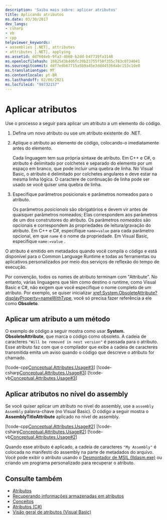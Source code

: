 ```yaml
---
description: 'Saiba mais sobre: aplicar atributos'
title: Aplicando atributos
ms.date: 03/30/2017
dev_langs:
- csharp
- vb
- cpp
helpviewer_keywords:
- assemblies [.NET], attributes
- attributes [.NET], applying
ms.assetid: dd7604eb-9fa3-4b60-b2dd-b47739fa3148
ms.openlocfilehash: 18825d3b4d6fc20b23755f58f355c783c0734041
ms.sourcegitcommit: ddf7edb67715a5b9a45e3dd44536dabc153c1de0
ms.translationtype: MT
ms.contentlocale: pt-BR
ms.lasthandoff: 02/06/2021
ms.locfileid: "99732157"
---
```

# <a name="apply-attributes"></a>Aplicar atributos

Use o processo a seguir para aplicar um atributo a um elemento do código.

1. Defina um novo atributo ou use um atributo existente do .NET.

2. Aplique o atributo ao elemento de código, colocando-o imediatamente antes do elemento.

     Cada linguagem tem sua própria sintaxe de atributo. Em C++ e C#, o atributo é delimitado por colchetes e separado do elemento por um espaço em branco, que pode incluir uma quebra de linha. No Visual Basic, o atributo é delimitado por colchetes angulares e deve estar na mesma linha lógica. O caractere de continuação de linha pode ser usado se você quiser uma quebra de linha.

3. Especifique parâmetros posicionais e parâmetros nomeados para o atributo.

     Os parâmetros *posicionais* são obrigatórios e devem vir antes de quaisquer parâmetros nomeados; Elas correspondem aos parâmetros de um dos construtores do atributo. Os parâmetros *nomeados* são opcionais e correspondem às propriedades de leitura/gravação do atributo. Em C++ e C#, especifique `name=value` para cada parâmetro opcional, em que `name` é o nome da propriedade. Em Visual Basic, especifique `name:=value` .

 O atributo é emitido em metadados quando você compila o código e está disponível para o Common Language Runtime e todas as ferramentas ou aplicativos personalizados por meio dos serviços de reflexão do tempo de execução.

 Por convenção, todos os nomes de atributo terminam com "Attribute". No entanto, várias linguagens que têm como destino o runtime, como Visual Basic e C#, não exigem que você especifique o nome completo de um atributo. Por exemplo, se quiser inicializar <xref:System.ObsoleteAttribute?displayProperty=nameWithType>, você só precisa fazer referência a ele como **Obsoleto**.

## <a name="apply-an-attribute-to-a-method"></a>Aplicar um atributo a um método

 O exemplo de código a seguir mostra como usar **System. ObsoleteAttribute**, que marca o código como obsoleto. A cadeia de caracteres `"Will be removed in next version"` é passada para o atributo. Esse atributo faz com que o compilador que exibe a cadeia de caracteres transmitida emita um aviso quando o código que descreve o atributo for chamado.

 [!code-cpp[Conceptual.Attributes.Usage#3](../../../samples/snippets/cpp/VS_Snippets_CLR/conceptual.attributes.usage/cpp/source1.cpp#3)]
 [!code-csharp[Conceptual.Attributes.Usage#3](../../../samples/snippets/csharp/VS_Snippets_CLR/conceptual.attributes.usage/cs/source1.cs#3)]
 [!code-vb[Conceptual.Attributes.Usage#3](../../../samples/snippets/visualbasic/VS_Snippets_CLR/conceptual.attributes.usage/vb/source1.vb#3)]

## <a name="apply-attributes-at-the-assembly-level"></a>Aplicar atributos no nível do assembly

 Se você quiser aplicar um atributo no nível do assembly, use a `assembly` `Assembly` palavra-chave (no Visual Basic). O código a seguir mostra o **AssemblyTitleAttribute** aplicado no nível de assembly.

 [!code-cpp[Conceptual.Attributes.Usage#2](../../../samples/snippets/cpp/VS_Snippets_CLR/conceptual.attributes.usage/cpp/source1.cpp#2)]
 [!code-csharp[Conceptual.Attributes.Usage#2](../../../samples/snippets/csharp/VS_Snippets_CLR/conceptual.attributes.usage/cs/source1.cs#2)]
 [!code-vb[Conceptual.Attributes.Usage#2](../../../samples/snippets/visualbasic/VS_Snippets_CLR/conceptual.attributes.usage/vb/source1.vb#2)]

 Quando esse atributo é aplicado, a cadeia de caracteres `"My Assembly"` é colocada no manifesto do assembly na parte de metadados do arquivo. Você pode exibir o atributo usando o [Desmontador de MSIL (Ildasm.exe)](../../framework/tools/ildasm-exe-il-disassembler.md) ou criando um programa personalizado para recuperar o atributo.

## <a name="see-also"></a>Consulte também

- [Atributos](index.md)
- [Recuperando informações armazenadas em atributos](retrieving-information-stored-in-attributes.md)
- [Conceitos](/cpp/windows/attributed-programming-concepts)
- [Atributos (C#)](../../csharp/programming-guide/concepts/attributes/index.md)
- [Visão geral de atributos (Visual Basic)](../../visual-basic/programming-guide/concepts/attributes/index.md)
